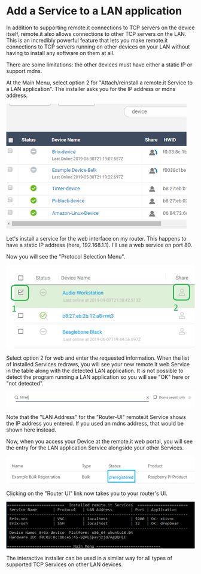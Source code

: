 # Add a Service to a LAN application

In addition to supporting remote.it connections to TCP servers on the device itself, remote.it also allows connections to other TCP servers on the LAN.  This is an incredibly powerful feature that lets you make remote.it connections to TCP servers running on other devices on your LAN without having to install any software on them at all.  

There are some limitations: the other devices must have either a static IP or support mdns.

At the Main Menu, select option 2 for "Attach/reinstall a remote.it Service to a LAN application".  The installer asks you for the IP address or mdns address.

![](../../../.gitbook/assets/image%20%2835%29.png)

Let's install a service for the web interface on my router.   This happens to have a static IP address \(here, 192.168.1.1\).  I'll use a web service on port 80.

Now you will see the "Protocol Selection Menu".

![](../../../.gitbook/assets/image%20%28167%29.png)

Select option 2 for web and enter the requested information.  When the list of installed Services redraws, you will see your new remote.it web Service in the table along with the detected LAN application.  It is not possible to detect the program running a LAN application so you will see "OK" here or "not detected".

![](../../../.gitbook/assets/image%20%28145%29.png)

Note that the "LAN Address" for the "Router-UI" remote.it Service shows the IP address you entered.  If you used an mdns address, that would be shown here instead.

Now, when you access your Device at the remote.it web portal, you will see the entry for the LAN application Service alongside your other Services.

![](../../../.gitbook/assets/image%20%28121%29.png)

Clicking on the "Router UI" link now takes you to your router's UI.

![](../../../.gitbook/assets/image%20%28405%29.png)

The interactive installer can be used in a similar way for all types of supported TCP Services on other LAN devices.

